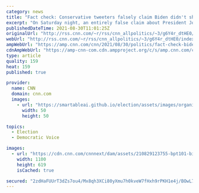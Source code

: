 ```yaml
---
category: news
title: "Fact check: Conservative tweeters falsely claim Biden didn't show up at Dover to honor troops' remains"
excerpt: "On Saturday night, an entirely false claim about President Joe Biden went viral among conservatives on Twitter.\n    \n"
publishedDateTime: 2021-08-30T11:01:25Z
originalUrl: "http://rss.cnn.com/~r/rss/cnn_allpolitics/~3/g6Y4r_dtHE0/index.html"
webUrl: "http://rss.cnn.com/~r/rss/cnn_allpolitics/~3/g6Y4r_dtHE0/index.html"
ampWebUrl: "https://amp.cnn.com/cnn/2021/08/30/politics/fact-check-biden-dover-afghanistan-kabul/index.html"
cdnAmpWebUrl: "https://amp-cnn-com.cdn.ampproject.org/c/s/amp.cnn.com/cnn/2021/08/30/politics/fact-check-biden-dover-afghanistan-kabul/index.html"
type: article
quality: 159
heat: 159
published: true

provider:
  name: CNN
  domain: cnn.com
  images:
    - url: "https://smartableai.github.io/election/assets/images/organizations/cnn.com-50x50.jpg"
      width: 50
      height: 50

topics:
  - Election
  - Democratic Voice

images:
  - url: "https://cdn.cnn.com/cnnnext/dam/assets/210829123755-bpt101-biden-afghanistan-082921-super-tease.jpg"
    width: 1100
    height: 619
    isCached: true

secured: "2zdHaFUUrT3dZs7ou4/Mx8qh3XCi80yXmu7h0kveW7fHxh9rPKH1e4j/BOwL7NkHUkIxJP+VRtJac4uH0ZFM4uVrJeTKNuwq7FBG2/fWNZzYNNdTTI7qWbiI90lkt1TRFUk/kDVmtrg32RUDYvE/PHOQRPxp7/fSG2MdEjdp0GiEB+IhmgKg96bMGIJBOtj4n8uDUTM0/iAJp6E+6AKpVC2sOV0EazVsFAAZV6VY+IXC6YlZoHs85rqYmeJcPmqWNq9InvD/5IdIspyGO/fpTzYITScg4nwIYyywe+jCpP99N5ay2nCa+HNPDxVsJ6xTwbrRwB+clk1N1W8ZxE1XmAsnkWKj2YEAKB2iu6D3TQU=;0YNvpfchm8nTud+X372nhA=="
---
```


